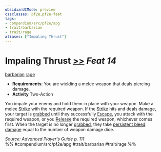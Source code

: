 ```yaml
---
obsidianUIMode: preview
cssclasses: pf2e,pf2e-feat
tags:
- compendium/src/pf2e/apg
- trait/barbarian
- trait/rage
aliases: ["Impaling Thrust"]
---
```

# Impaling Thrust  [>>](rules/core-rulebook/chapter-9-playing-the-game.md#Actions "Two-Action") *Feat 14*  
[barbarian](rules/traits/barbarian.md "Barbarian Class Trait")  [rage](rules/traits/rage.md "Rage Combat Trait")  

- **Requirements**: You are wielding a melee weapon that deals piercing damage.
- **Activity** Two-Action

You impale your enemy and hold them in place with your weapon. Make a melee [Strike](rules/actions/strike.md) with the required weapon. If the [Strike](rules/actions/strike.md) hits and deals damage, your target is [grabbed](rules/conditions.md#Grabbed) until they successfully [Escape](rules/actions/escape.md), you attack with the required weapon, or you [Release](rules/actions/release.md) the required weapon, whichever comes first. When the target is no longer [grabbed](rules/conditions.md#Grabbed), they take [persistent bleed damage](rules/conditions.md#Persistent%20Damage) equal to the number of weapon damage dice.

*Source: Advanced Player's Guide p. 111*  
%% #compendium/src/pf2e/apg #trait/barbarian #trait/rage %%